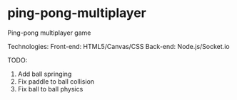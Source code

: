 ping-pong-multiplayer
=====================

Ping-pong multiplayer game

Technologies:
  Front-end:
    HTML5/Canvas/CSS
  Back-end:
    Node.js/Socket.io

TODO:
1) Add ball springing
2) Fix paddle to ball collision
3) Fix ball to ball physics
